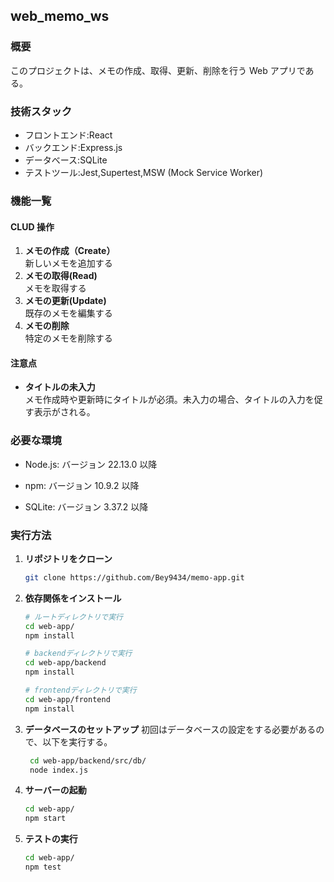 ## web_memo_ws

### 概要

このプロジェクトは、メモの作成、取得、更新、削除を行う Web アプリである。

### 技術スタック

- フロントエンド:React
- バックエンド:Express.js
- データべース:SQLite
- テストツール:Jest,Supertest,MSW (Mock Service Worker)

### 機能一覧

#### CLUD 操作

1. **メモの作成（Create）**  
   新しいメモを追加する
2. **メモの取得(Read)**  
   メモを取得する
3. **メモの更新(Update)**  
   既存のメモを編集する
4. **メモの削除**  
   特定のメモを削除する

#### 注意点

- **タイトルの未入力**  
   メモ作成時や更新時にタイトルが必須。未入力の場合、タイトルの入力を促す表示がされる。

### 必要な環境

- Node.js: バージョン 22.13.0 以降

- npm: バージョン 10.9.2 以降

- SQLite: バージョン 3.37.2 以降

### 実行方法

1. **リポジトリをクローン**

   ```sh
   git clone https://github.com/Bey9434/memo-app.git
   ```

2. **依存関係をインストール**

   ```sh
   # ルートディレクトリで実行
   cd web-app/
   npm install

   # backendディレクトリで実行
   cd web-app/backend
   npm install

   # frontendディレクトリで実行
   cd web-app/frontend
   npm install
   ```

3. **データベースのセットアップ**
   初回はデータベースの設定をする必要があるので、以下を実行する。

   ```sh
    cd web-app/backend/src/db/
    node index.js
   ```

4. **サーバーの起動**

   ```sh
   cd web-app/
   npm start
   ```

5. **テストの実行**

   ```sh
   cd web-app/
   npm test
   ```
